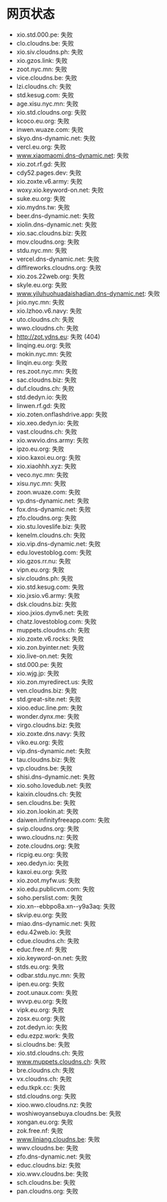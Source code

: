 # 网页状态
- xio.std.000.pe: 失败
- clo.cloudns.be: 失败
- xio.siv.cloudns.ph: 失败
- xio.gzos.link: 失败
- zoot.nyc.mn: 失败
- vice.cloudns.be: 失败
- lzi.cloudns.ch: 失败
- std.kesug.com: 失败
- age.xisu.nyc.mn: 失败
- xio.std.cloudns.org: 失败
- kcoco.eu.org: 失败
- inwen.wuaze.com: 失败
- skyo.dns-dynamic.net: 失败
- vercl.eu.org: 失败
- www.xiaomaomi.dns-dynamic.net: 失败
- xio.zot.rf.gd: 失败
- cdy52.pages.dev: 失败
- xio.zoxte.v6.army: 失败
- woxy.xio.keyword-on.net: 失败
- suke.eu.org: 失败
- xio.mydns.tw: 失败
- beer.dns-dynamic.net: 失败
- xiolin.dns-dynamic.net: 失败
- xio.sac.cloudns.biz: 失败
- mov.cloudns.org: 失败
- stdu.nyc.mn: 失败
- vercel.dns-dynamic.net: 失败
- diffireworks.cloudns.org: 失败
- xio.zos.22web.org: 失败
- skyle.eu.org: 失败
- www.yiluhuohuadaishadian.dns-dynamic.net: 失败
- jxio.nyc.mn: 失败
- xio.lzhoo.v6.navy: 失败
- uto.cloudns.ch: 失败
- wwo.cloudns.ch: 失败
- http://zot.ydns.eu: 失败 (404)
- linqing.eu.org: 失败
- mokin.nyc.mn: 失败
- linqin.eu.org: 失败
- res.zoot.nyc.mn: 失败
- sac.cloudns.biz: 失败
- duf.cloudns.ch: 失败
- std.dedyn.io: 失败
- linwen.rf.gd: 失败
- xio.zoten.onflashdrive.app: 失败
- xio.xeo.dedyn.io: 失败
- vast.cloudns.ch: 失败
- xio.wwvio.dns.army: 失败
- ipzo.eu.org: 失败
- xioo.kaxoi.eu.org: 失败
- xio.xiaohhh.xyz: 失败
- veco.nyc.mn: 失败
- xisu.nyc.mn: 失败
- zoon.wuaze.com: 失败
- vp.dns-dynamic.net: 失败
- fox.dns-dynamic.net: 失败
- zfo.cloudns.org: 失败
- xio.stu.loveslife.biz: 失败
- kenelm.cloudns.ch: 失败
- xio.vip.dns-dynamic.net: 失败
- edu.lovestoblog.com: 失败
- xio.gzos.rr.nu: 失败
- vipn.eu.org: 失败
- siv.cloudns.ph: 失败
- xio.std.kesug.com: 失败
- xio.jxsio.v6.army: 失败
- dsk.cloudns.biz: 失败
- xioo.jxios.dynv6.net: 失败
- chatz.lovestoblog.com: 失败
- muppets.cloudns.ch: 失败
- xio.zoxte.v6.rocks: 失败
- xio.zon.byinter.net: 失败
- xio.live-on.net: 失败
- std.000.pe: 失败
- xio.wjg.jp: 失败
- xio.zon.myredirect.us: 失败
- ven.cloudns.biz: 失败
- std.great-site.net: 失败
- xioo.educ.line.pm: 失败
- wonder.dynx.me: 失败
- virgo.cloudns.biz: 失败
- xio.zoxte.dns.navy: 失败
- viko.eu.org: 失败
- vip.dns-dynamic.net: 失败
- tau.cloudns.biz: 失败
- vp.cloudns.be: 失败
- shisi.dns-dynamic.net: 失败
- xio.soho.lovedub.net: 失败
- kaixin.cloudns.ch: 失败
- sen.cloudns.be: 失败
- xio.zon.lookin.at: 失败
- daiwen.infinityfreeapp.com: 失败
- svip.cloudns.org: 失败
- wwo.cloudns.nz: 失败
- zote.cloudns.org: 失败
- ricpig.eu.org: 失败
- xeo.dedyn.io: 失败
- kaxoi.eu.org: 失败
- xio.zoot.myfw.us: 失败
- xio.edu.publicvm.com: 失败
- soho.perslist.com: 失败
- xio.xn--ebbpo8a.xn--y9a3aq: 失败
- skvip.eu.org: 失败
- miao.dns-dynamic.net: 失败
- edu.42web.io: 失败
- cdue.cloudns.ch: 失败
- educ.free.nf: 失败
- xio.keyword-on.net: 失败
- stds.eu.org: 失败
- odbar.stdu.nyc.mn: 失败
- ipen.eu.org: 失败
- zoot.unaux.com: 失败
- wvvp.eu.org: 失败
- vipk.eu.org: 失败
- zosx.eu.org: 失败
- zot.dedyn.io: 失败
- edu.ezpz.work: 失败
- si.cloudns.be: 失败
- xio.std.cloudns.ch: 失败
- www.muppets.cloudns.ch: 失败
- bre.cloudns.ch: 失败
- vx.cloudns.ch: 失败
- edu.tkpk.cc: 失败
- std.cloudns.org: 失败
- xioo.wwo.cloudns.nz: 失败
- woshiwoyansebuya.cloudns.be: 失败
- xongan.eu.org: 失败
- zok.free.nf: 失败
- www.liniang.cloudns.be: 失败
- wwv.cloudns.be: 失败
- zfo.dns-dynamic.net: 失败
- educ.cloudns.biz: 失败
- xio.wwv.cloudns.be: 失败
- sch.cloudns.be: 失败
- pan.cloudns.org: 失败
